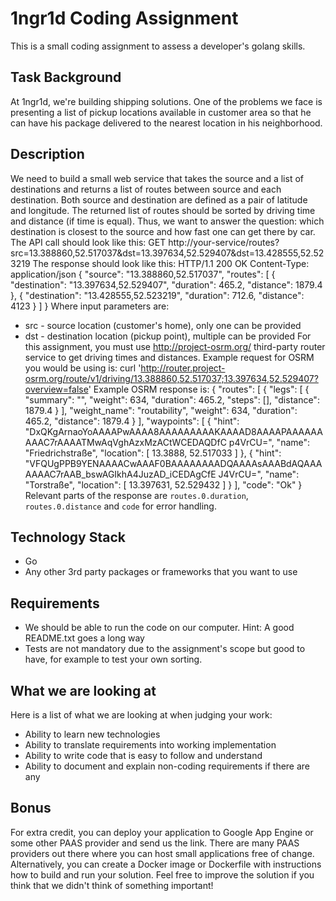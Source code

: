 # 1ngr1d Coding Assignment

This is a small coding assignment to assess a developer's golang skills.

## Task Background

At 1ngr1d, we're building shipping solutions. One of the problems we face is
presenting
a list of pickup locations available in customer area so that he can have his package
delivered to the nearest location in his neighborhood.

## Description

We need to build a small web service that takes the source and a list of destinations
and returns a list of routes between source and each destination. Both source and
destination are defined as a pair of latitude and longitude. The returned list of
routes
should be sorted by driving time and distance (if time is equal).
Thus, we want to answer the question: which destination is closest to the source and
how fast one can get there by car.
The API call should look like this:
GET
http://your-service/routes?src=13.388860,52.517037&dst=13.397634,52.529407&dst=13.428555,52.523219
The response should look like this:
HTTP/1.1 200 OK
Content-Type: application/json
{
"source": "13.388860,52.517037",
"routes": [
{
"destination": "13.397634,52.529407",
"duration": 465.2,
"distance": 1879.4
},
{
"destination": "13.428555,52.523219",
"duration": 712.6,
"distance": 4123
}
]
}
Where input parameters are:

- src - source location (customer's home), only one can be provided
- dst - destination location (pickup point), multiple can be provided
  For this assignment, you must use http://project-osrm.org/ third-party router service
  to
  get driving times and distances.
  Example request for OSRM you would be using is:
  curl
  'http://router.project-osrm.org/route/v1/driving/13.388860,52.517037;13.397634,52.529407?overview=false'
  Example OSRM response is:
  {
  "routes": [
  {
  "legs": [
  {
  "summary": "",
  "weight": 634,
  "duration": 465.2,
  "steps": [],
  "distance": 1879.4
  }
  ],
  "weight_name": "routability",
  "weight": 634,
  "duration": 465.2,
  "distance": 1879.4
  }
  ],
  "waypoints": [
  {
  "hint":
  "DxQKgArnaoYoAAAAPwAAAA8AAAAAAAAAKAAAAD8AAAAPAAAAAAAAAC7rAAAATMwAqVghAzxMzACtWCEDAQDfC
  p4VrCU=",
  "name": "Friedrichstraße",
  "location": [
  13.3888,
  52.517033
  ]
  },
  {
  "hint":
  "VFQUgPPB9YENAAAACwAAAF0BAAAAAAAADQAAAAsAAABdAQAAAAAAAC7rAAB_bswAGIkhA4JuzAD_iCEDAgCfE
  J4VrCU=",
  "name": "Torstraße",
  "location": [
  13.397631,
  52.529432
  ]
  }
  ],
  "code": "Ok"
  }
  Relevant parts of the response are `routes.0.duration`, `routes.0.distance` and `code`
  for error handling.

## Technology Stack

- Go
- Any other 3rd party packages or frameworks that you want to use

## Requirements

- We should be able to run the code on our computer. Hint: A good README.txt
  goes a long way
- Tests are not mandatory due to the assignment's scope but good to have, for
  example to test your own sorting.

## What we are looking at

Here is a list of what we are looking at when judging your work:

- Ability to learn new technologies
- Ability to translate requirements into working implementation
- Ability to write code that is easy to follow and understand
- Ability to document and explain non-coding requirements if there are any

## Bonus

For extra credit, you can deploy your application to Google App Engine or some
other PAAS provider and send us the link. There are many PAAS providers out
there where you can host small applications free of change. Alternatively, you
can create a Docker image or Dockerfile with instructions how to build and run
your solution. Feel free to improve the solution if you think that we didn't
think of something important!
